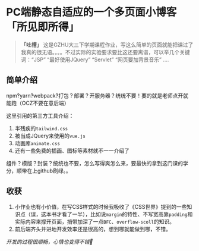 # PC端静态自适应的一个多页面小博客「所见即所得」

> **「吐槽」** 这是GZHU大三下学期课程作业，写这么简单的页面就能把课过了我真的很无语。。。。不过实际的实验要求要比这还要离谱，可以举几个关键词：“JSP” “最好使用JQuery” “Servlet” “网页要加背景音乐” ....

## 简单介绍

npm?yarn?webpack?打包？部署？开服务器？统统不要！要的就是老师点开就能跑（OCZ不要在意后端）

这里引用的第三方工具介绍：

1. 半残疾的`tailwind.css` 
2. 被当成JQuery来使用的`vue.js`
3. 动画库`animate.css`
4. 还有一些免费的插画、图标等素材就不一一介绍了

组件？模版？封装？统统也不要，怎么写得爽怎么来，要最快的拿到这门课的学分，顺带在上github刷绿。。

## 收获

1. 小作业也有小价值，在写CSS样式的时候我吸收了《CSS世界》提到的一些知识点（误，这本书才看了一半），比如说`margin`的特性、不写宽高靠`padding`和实际内容来撑开页面，捎带加深了一点`BFC`、`overflow-scoll`的知识。
2. 前后端齐头并进地开发效率还是很高的，想到哪就能做到哪，不错。

*开发的过程很顺畅，心情也变得不错:clown_face:*